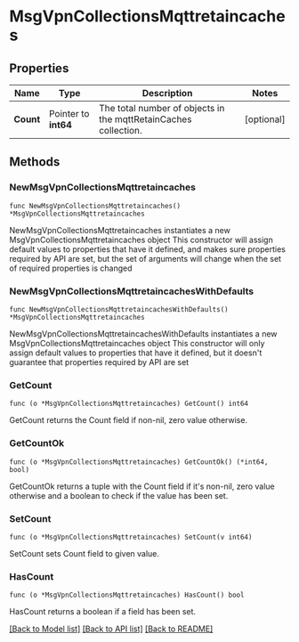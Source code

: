 # MsgVpnCollectionsMqttretaincaches

## Properties

Name | Type | Description | Notes
------------ | ------------- | ------------- | -------------
**Count** | Pointer to **int64** | The total number of objects in the mqttRetainCaches collection. | [optional] 

## Methods

### NewMsgVpnCollectionsMqttretaincaches

`func NewMsgVpnCollectionsMqttretaincaches() *MsgVpnCollectionsMqttretaincaches`

NewMsgVpnCollectionsMqttretaincaches instantiates a new MsgVpnCollectionsMqttretaincaches object
This constructor will assign default values to properties that have it defined,
and makes sure properties required by API are set, but the set of arguments
will change when the set of required properties is changed

### NewMsgVpnCollectionsMqttretaincachesWithDefaults

`func NewMsgVpnCollectionsMqttretaincachesWithDefaults() *MsgVpnCollectionsMqttretaincaches`

NewMsgVpnCollectionsMqttretaincachesWithDefaults instantiates a new MsgVpnCollectionsMqttretaincaches object
This constructor will only assign default values to properties that have it defined,
but it doesn't guarantee that properties required by API are set

### GetCount

`func (o *MsgVpnCollectionsMqttretaincaches) GetCount() int64`

GetCount returns the Count field if non-nil, zero value otherwise.

### GetCountOk

`func (o *MsgVpnCollectionsMqttretaincaches) GetCountOk() (*int64, bool)`

GetCountOk returns a tuple with the Count field if it's non-nil, zero value otherwise
and a boolean to check if the value has been set.

### SetCount

`func (o *MsgVpnCollectionsMqttretaincaches) SetCount(v int64)`

SetCount sets Count field to given value.

### HasCount

`func (o *MsgVpnCollectionsMqttretaincaches) HasCount() bool`

HasCount returns a boolean if a field has been set.


[[Back to Model list]](../README.md#documentation-for-models) [[Back to API list]](../README.md#documentation-for-api-endpoints) [[Back to README]](../README.md)



